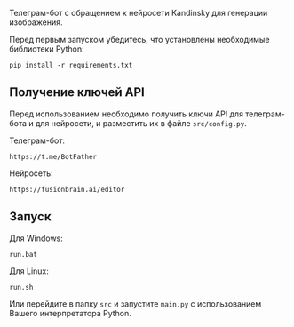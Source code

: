 Телеграм-бот с обращением к нейросети Kandinsky для генерации изображения.

Перед первым запуском убедитесь, что установлены необходимые библиотеки Python:

```pip install -r requirements.txt```

## Получение ключей API
Перед использованием необходимо получить ключи API для телеграм-бота и для нейросети, и разместить их в файле `src/config.py`.

Телеграм-бот:

`https://t.me/BotFather`

Нейросеть:

`https://fusionbrain.ai/editor`

## Запуск
Для Windows:

```run.bat```

Для Linux:

```run.sh```

Или перейдите в папку `src` и запустите `main.py` с использованием Вашего интерпретатора Python.